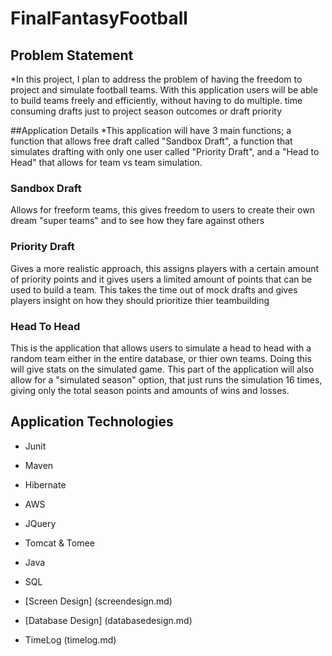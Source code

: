 # FinalFantasyFootball

## Problem Statement
*In this project, I plan to address the problem of having the freedom to project and simulate football
teams. With this application users will be able to build teams freely and efficiently, without 
having to do multiple. time consuming drafts just to project season outcomes or draft priority

##Application Details
*This application will have 3 main functions; a function that allows free draft called "Sandbox Draft", 
a function that simulates drafting with only one user called "Priority Draft", and a "Head to Head"
that allows for team vs team simulation.

### Sandbox Draft
Allows for freeform teams, this gives freedom to users to create their own dream "super teams"
and to see how they fare against others

### Priority Draft
Gives a more realistic approach, this assigns players with a certain amount of priority points
and it gives users a limited amount of points that can be used to build a team. This takes the 
time out of mock drafts and gives players insight on how they should prioritize thier teambuilding

### Head To Head
This is the application that allows users to simulate a head to head with a random team either
in the entire database, or thier own teams. Doing this will give stats on the simulated game. 
This part of the application will also allow for a "simulated season" option, that just runs
the simulation 16 times, giving only the total season points and amounts of wins and losses.

## Application Technologies
* Junit
* Maven
* Hibernate
* AWS
* JQuery
* Tomcat & Tomee
* Java
* SQL

* [Screen Design] (screendesign.md)
* [Database Design] (databasedesign.md)

* TimeLog (timelog.md)


